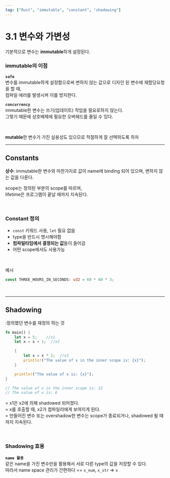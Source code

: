 ```yaml
---
tag: ["Rust", "immutable", "constant", "shadowing"]
---
```


# 3.1 변수와 가변성

기본적으로 변수는 **immutable**하게 설정된다.

### immutable의 이점

**`safe`**  
변수를 immutable하게 설정함으로써 변하지 않는 값으로 디자인 된 변수에 재할당요청을 할 때,  
컴파일 에러를 발생시켜 이를 방지한다.  
 
**`concurrency`**  
immutable한 변수는 쓰기(업데이트) 작업을 필요로하지 않는다.  
그렇기 때문에 상호배제에 필요한 오버헤드를 줄일 수 있다.  

<br/>

**mutable**한 변수가 가진 실용성도 있으므로 적절하게 잘 선택하도록 하자

---

## Constants

**상수**: immutable한 변수와 마찬가지로 값이 name에 binding 되어 있으며, 변하지 않는 값을 다룬다.  

scope는 정의된 부분의 scope를 따르며,  
lifetime은 프로그램이 끝날 때까지 지속된다.

<br/>

### Constant 정의

-  `const` 키워드 사용, `let` 필요 없음  
-  type을 반드시 명시해야함  
-  **컴파일타임에서 결정되는 값**들이 들어감  
-  어떤 scope에서도 사용가능  

<br/>

예시

```rust
const THREE_HOURS_IN_SECONDS: u32 = 60 * 60 * 3;
```

<br/>

---

## Shadowing

:정의했던 변수를 재정의 하는 것

```rust
fn main() {
    let x = 5;    //x1
    let x = x + 1;  //x2

    {
        let x = x * 2;  //x3
        println!("The value of x in the inner scope is: {x}");
    }

    println!("The value of x is: {x}");
}

// The value of x in the inner scope is: 12
// The value of x is: 6
```

= x1은 x2에 의해 shadowed 되어졌다.  
= x를 호출할 때, x2가 컴파일러에게 보여지게 된다.  
= 만들어진 변수 또는 overshadow한 변수는 scope가 종료되거나, shadowed 될 때까지 지속된다.

<br/>

### Shadowing 효용

**`name 활용`**  
같은 name을 가진 변수만을 활용해서 서로 다른 type의 값을 저장할 수 있다.  
따라서 name space 관리가 간편하다 == `x_num`, `x_str` ⇒ `x`
